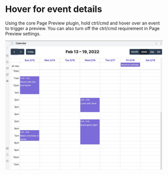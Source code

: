 # Hover for event details

Using the core Page Preview plugin, hold ctrl/cmd and hover over an event to trigger a preview. You can also turn off the ctrl/cmd requirement in Page Preview settings.

![](../assets/hover-description.gif)
